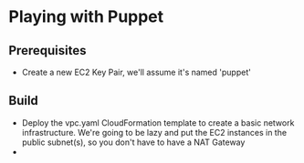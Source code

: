 # Playing with Puppet

## Prerequisites
- Create a new EC2 Key Pair, we'll assume it's named 'puppet'

## Build
- Deploy the vpc.yaml CloudFormation template to create a basic network infrastructure.  We're going to be lazy and put the EC2 instances in the public subnet(s), so you don't have to
have a NAT Gateway
- 
